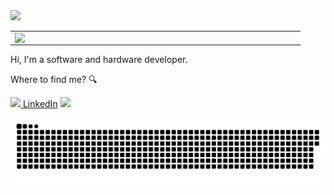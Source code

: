 <img src="https://github.com/violigon/violigon/blob/main/images/CapaGitHub.png?raw=true">

<center>
    <table style="overflow: hidden;">
        <tr>
            <td><img width="450px" align="left" src="https://github-readme-stats.vercel.app/api?username=violigon&theme=dark&?theme=dark&show_icons=true%count_private=true&include_all_commits=true&hide=issues" /></td>
        </tr>
    </table>
</center>

Hi, I'm a software and hardware developer.

Where to find me? 🔍

<a href="https://www.linkedin.com/in/violigon"><img src="https://cdn-icons-png.flaticon.com/512/174/174857.png" width="16"></img> [LinkedIn](https://www.linkedin.com/in/violigon)
<img src="https://raw.githubusercontent.com/iampavangandhi/iampavangandhi/master/gifs/Hi.gif" width="30px"></a>

![Snake animation](https://github.com/violigon/violigon/blob/main/github-user-contribution.svg)

